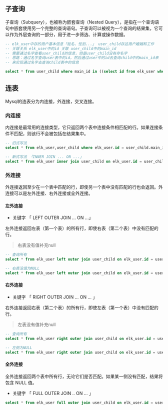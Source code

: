 

## 子查询
子查询（Subquery），也被称为嵌套查询（Nested Query），是指在一个查询语句中嵌套使用另一个完整的查询语句。子查询可以被视为一个查询的结果集，它可以作为外层查询的一部分，用于进一步筛选、计算或操作数据。
```sql
-- elk_user中存的用户基本信息「姓名、性别...」 user_child存这用户婚姻和工作
-- 关联关系 elk_user中的id 关联 user_child中的main_id
-- 需要通过名字查看user_child的信息，但是user_child没有存名字
-- 思路：通过名字查询user表中的id，然后通过user中的id去查询child中的main_id来
-- 来实现通过名字去查询child表中的信息

select * from user_child where main_id in ((select id from elk_user where name = 'elk'))
```
## 连表
Mysql的连表分为内连接，外连接，交叉连接。

### 内连接
内连接是最常用的连接类型，它只返回两个表中连接条件相匹配的行。如果连接条件不匹配，则该行不会被包括在结果集中。
```sql
-- 旧式写法
select * from elk_user,user_child where elk_user.id = user_child.main_id

-- 新式写法 「INNER JOIN ... ON ...」
select * from elk_user inner join user_child on elk_user.id = user_child.main_id
```

### 外连接
外连接返回至少在一个表中匹配的行，即使另一个表中没有匹配的行也会返回。外连接可以是左外连接、右外连接或全外连接。
#### 左外连接
- 关键字 「 LEFT OUTER JOIN ... ON ...」

左外连接返回左表（第一个表）的所有行，即使右表（第二个表）中没有匹配的行。
> 右表没有值补充null
```sql
-- 查询所有
select * from elk_user left outer join user_child on elk_user.id = user_child.main_id

-- 右表没值为NULL
select * from elk_user left outer join user_child on elk_user.id = user_child.id
```
#### 右外连接
- 关键字 「 RIGHT OUTER JOIN ... ON ... 」

右外连接返回右表（第二个表）的所有行，即使左表（第一个表）中没有匹配的行。
> 左表没有值补充null
```sql
-- 查询所有
select * from elk_user right outer join user_child on elk_user.id = user_child.main_id

-- 左侧为NULL
select * from elk_user right outer join user_child on elk_user.id = user_child.id
```
#### 全外连接
全外连接返回两个表中所有行，无论它们是否匹配。如果某一侧没有匹配，结果将包含 NULL 值。
- 关键字 「 FULL OUTER JOIN .. ON ... 」

```sql
select * from elk_user full outer join user_child on elk_user.id = user_child.main_id
```
